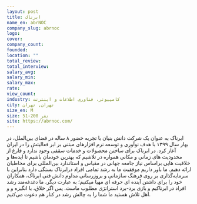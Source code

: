 ```yaml
---
layout: post
title: ابرناک
name_en: abrNOC
company_slug: abrnoc
logo: 
cover: 
company_count:
founded:
location: ""
total_review: 
total_interview: 
salary_avg: 
salary_min: 
salary_max: 
rate: 
view_count: 
industry: کامپیوتر، فناوری اطلاعات و اینترنت
city: تهران, تهران
size_en: M
size: 51-200 نفر
site: https://abrnoc.com/
---
```


ابرناک به ‌عنوان یک شرکت دانش بنیان با تجربه حضور ۸ ساله در فضای بین‌الملل، در بهار سال ۱۳۹۹ با هدف نوآوری و توسعه نرم افزارهای مبتنی بر ابر فعالیتش را در ایران آغاز کرد.
در ابرناک برای ساختن محصولات و خدمات سقفی وجود ندارد و فارغ از محدودیت های زمانی و مکانی همواره در تلاشیم که بهترین خودمان باشیم تا ایده‌ها و خلاقیت هایی براساس نیاز جامعه جهانی در مقیاس و استاندارد بین‌المللی برای مخاطبان ارائه دهیم. ما باور داریم موفقیت ما به رشد تمامی افراد درابرناک بستگی دارد بنابراین با سرمایه‌گذاری بر روی فرهنگ سازمانی و بروزرسانی مداوم دانش فنی ابرناک، همکاران خود را برای داشتن آینده ای حرفه ای مهیا میکنیم؛ به عبارت دیگر، ما دغدغه‌مند رشد افراد در ابرناکیم و بازی برد-برد استراتژی مطلوب ماست. پس اگر خلاق، با انگیزه و و اهل تلاش هستید ما شما را به چالش رشد در کنار هم دعوت می‌کنیم.